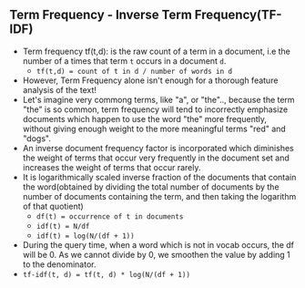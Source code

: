 ## Term Frequency - Inverse Term Frequency(TF-IDF)
* Term frequency tf(t,d): is the raw count of a term in a document, i.e the number of a times that term `t` occurs in a document `d`.
    * `tf(t,d) = count of t in d / number of words in d`
* However, Term Frequency alone isn't enough for a thorough feature analysis of the text!
* Let's imagine very commong terms, like "a", or "the".., because the term "the" is so common, term frequency will tend to incorrectly emphasize documents which happen to use the word "the" more frequently, without giving enough weight to the more meaningful terms "red" and "dogs".
* An inverse document frequency factor is incorporated which diminishes the weight of terms that occur very frequently in the document set and increases the weight of terms that occur rarely.
* It is logarithmically scaled inverse fraction of the documents that contain the word(obtained by dividing the total number of documents by the number of documents containing the term, and then taking the logarithm of that quotient)
    * `df(t) = occurrence of t in documents`
    * `idf(t) = N/df`
    * `idf(t) = log(N/(df + 1))`
* During the query time, when a word which is not in vocab occurs, the df will be 0. As we cannot divide by 0, we smoothen the value by adding 1 to the denominator.
* `tf-idf(t, d) = tf(t, d) * log(N/(df + 1))`